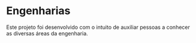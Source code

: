 # Engenharias
Este projeto foi desenvolvido com o intuito de auxiliar pessoas a conhecer as diversas áreas da engenharia.

